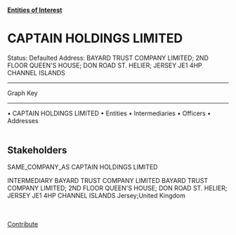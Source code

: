 #### [Entities of Interest](/list.html)
<link rel="stylesheet" type="text/css" href="../../assets/style.css">

<style>
body{background-image:url("http://eoi-graphs.s3-website-eu-west-1.amazonaws.com/CAPTAIN_HOLDINGS__LIMITED.png");background-repeat: no-repeat;background-size: contain;}
.markdown>p>span{background-color: white;}
</style>

# CAPTAIN HOLDINGS  LIMITED
<span>Status: Defaulted
Address: BAYARD TRUST COMPANY LIMITED; 2ND FLOOR QUEEN'S HOUSE; DON ROAD ST. HELIER; JERSEY JE1 4HP CHANNEL ISLANDS
</span>

---



<div class="legend">
Graph Key
<hr>
<span class="focus">• CAPTAIN HOLDINGS  LIMITED</span>
<span class="entity">• Entities</span>
<span class="intermediary">• Intermediaries</span>
<span class="officer">• Officers</span>
<span class="address">• Addresses</span>
</div><br>


## Stakeholders
<span>SAME_COMPANY_AS
CAPTAIN HOLDINGS LIMITED
</span>

<span>INTERMEDIARY
BAYARD TRUST COMPANY LIMITED
BAYARD TRUST COMPANY LIMITED; 2ND FLOOR QUEEN'S HOUSE; DON ROAD ST. HELIER; JERSEY JE1 4HP CHANNEL ISLANDS
Jersey;United Kingdom
</span>


<br><br><a class="contribute_button" href="Readme.md">Contribute</a>